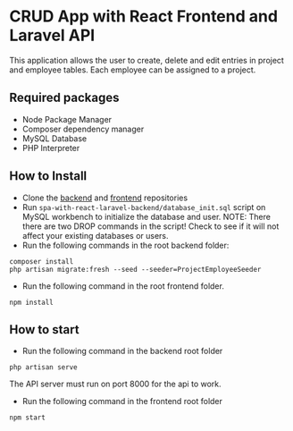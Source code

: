 # CRUD App with React Frontend and Laravel API

This application allows the user to create, delete and edit entries in project and employee tables. Each employee can be assigned to a project.

## Required packages

-   Node Package Manager
-   Composer dependency manager
-   MySQL Database
-   PHP Interpreter

## How to Install

-   Clone the [backend](https://github.com/Ignas-Vaitkus/spa-with-react-laravel-backend) and [frontend](https://github.com/Ignas-Vaitkus/spa-with-react-laravel-frontend) repositories
-   Run `spa-with-react-laravel-backend/database_init.sql` script on MySQL workbench to initialize the database and user. NOTE: There there are two DROP commands in the script! Check to see if it will not affect your existing databases or users.
-   Run the following commands in the root backend folder:

```
composer install
php artisan migrate:fresh --seed --seeder=ProjectEmployeeSeeder
```

-   Run the following command in the root frontend folder.

```
npm install
```

## How to start

-   Run the following command in the backend root folder

```
php artisan serve
```

The API server must run on port 8000 for the api to work.

-   Run the following command in the frontend root folder

```
npm start
```

